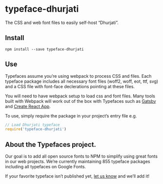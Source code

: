 
# typeface-dhurjati

The CSS and web font files to easily self-host “Dhurjati”.

## Install

`npm install --save typeface-dhurjati`

## Use

Typefaces assume you’re using webpack to process CSS and files. Each typeface
package includes all necessary font files (woff2, woff, eot, ttf, svg) and
a CSS file with font-face declerations pointing at these files.

You will need to have webpack setup to load css and font files. Many tools built
with Webpack will work out of the box with Typefaces such as [Gatsby](https://github.com/gatsbyjs/gatsby)
and [Create React App](https://github.com/facebookincubator/create-react-app).

To use, simply require the package in your project’s entry file e.g.

```javascript
// Load Dhurjati typeface
require('typeface-dhurjati')
```

## About the Typefaces project.

Our goal is to add all open source fonts to NPM to simplify using great fonts in
our web projects. We’re currently maintaining 855 typeface packages
including all typefaces on Google Fonts.

If your favorite typeface isn’t published yet, [let us know](https://github.com/KyleAMathews/typefaces)
and we’ll add it!
